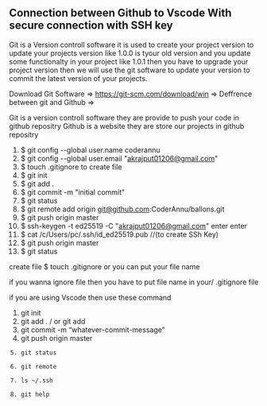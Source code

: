 <h2>Connection between Github to Vscode With secure connection with SSH key </h2>

Git is a Version controll software it is used to create your project version 
to update your projects version like 1.0.0 is tyour old version and you update
some functionalty in your project like 1.0.1 then you have to upgrade your
project version then we will use the git software to update your version to commit the latest version of your projects.


Download Git Software => https://git-scm.com/download/win => 
Deffrence between git and Github => 

Git is a version controll software they are provide to push your code in github repositry
Github is a website they are store our projects in github repositry

1. $ git config --global user.name coderannu
2. $ git config --global user.email "akrajput01206@gmail.com"
3. $ touch .gitignore to create file
4. $ git init
5. $ git add .
6. $ git commit -m "initial commit"
7. $ git status
8. $ git remote add origin git@github.com:CoderAnnu/ballons.git
9. $ git push origin master
10. $ ssh-keygen -t ed25519 -C "akrajput01206@gmail.com" enter enter
11. $ cat /c/Users/pc/.ssh/id_ed25519.pub //(to create SSh Key)
12. $ git push origin master
13. $ git status

create file $ touch .gitignore or you can put your file name

if you wanna ignore file then you have to put file name in your/ .gitignore file

if you are using Vscode then use these command 

1. git init <to initialize> 
2. git add . / or git add <file-name>
3. git commit -m “whatever-commit-message”
4. git push origin master <code push request>
5. git status <for check status of your project>
6. git remote <to check your project connection>
7. ls ~/.ssh <to check ssh connetion>
8. git help <to check git commands>

